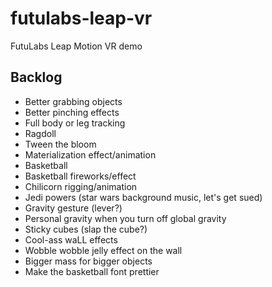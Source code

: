 # futulabs-leap-vr
FutuLabs Leap Motion VR demo

## Backlog
- Better grabbing objects
- Better pinching effects
- Full body or leg tracking
- Ragdoll
- Tween the bloom
- Materialization effect/animation
- Basketball
- Basketball fireworks/effect
- Chilicorn rigging/animation
- Jedi powers (star wars background music, let's get sued)
- Gravity gesture (lever?)
- Personal gravity when you turn off global gravity
- Sticky cubes (slap the cube?)
- Cool-ass waLL effects
- Wobble wobble jelly effect on the wall
- Bigger mass for bigger objects
- Make the basketball font prettier